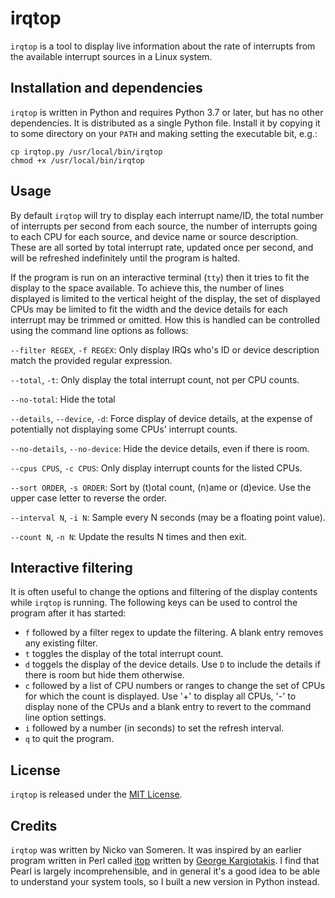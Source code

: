 # irqtop

`irqtop` is a tool to display live information about the rate of
interrupts from the available interrupt sources in a Linux system.


## Installation and dependencies

`irqtop` is written in Python and requires Python 3.7 or later, but
has no other dependencies. It is distributed as a single Python file.
Install it by copying it to some directory on your `PATH` and making
setting the executable bit, e.g.:
```shell
cp irqtop.py /usr/local/bin/irqtop
chmod +x /usr/local/bin/irqtop
```


## Usage

By default `irqtop` will try to display each interrupt name/ID, the total number of
interrupts per second from each source, the number of interrupts going to each
CPU for each source, and device name or source description. These are all sorted
by total interrupt rate, updated once per second, and will be refreshed
indefinitely until the program is halted.

If the program is run on an interactive terminal (`tty`) then it tries to fit
the display to the space available. To achieve this, the number of lines
displayed is limited to the vertical height of the display, the set of
displayed CPUs may be limited to fit the width and the device details for each
interrupt may be trimmed or omitted. How this is handled can be controlled
using the command line options as follows:

  `--filter REGEX`, `-f REGEX`: Only display IRQs who's ID or device description
  match the provided regular expression.

  `--total`, `-t`: Only display the total interrupt count, not per CPU counts.
  
  `--no-total`: Hide the total

  `--details`, `--device`, `-d`: Force display of device details, at the
expense of potentially not displaying some CPUs' interrupt counts.

  `--no-details`, `--no-device`: Hide the device details, even if there is room.

  `--cpus CPUS`, `-c CPUS`: Only display interrupt counts for the listed CPUs.
  
  `--sort ORDER`, `-s ORDER`: Sort by (t)otal count, (n)ame or (d)evice.
  Use the upper case letter to reverse the order.

  `--interval N`, `-i N`: Sample every N seconds (may be a floating point value).

  `--count N`, `-n N`: Update the results N times and then exit.

## Interactive filtering

It is often useful to change the options and filtering of the display contents
while `irqtop` is running. The following keys can be used to control the
program after it has started:
* `f` followed by a filter regex to update the filtering. A blank entry removes
any existing filter.
* `t` toggles the display of the total interrupt count.
* `d` toggels the display of the device details. Use `D` to include the details
if there is room but hide them otherwise.
* `c` followed by a list of CPU numbers or ranges to change the set of CPUs for
which the count is displayed. Use '+' to display all CPUs, '-' to display none 
of the CPUs and a blank entry to revert to the command line option settings.
* `i` followed by a number (in seconds) to set the refresh interval.
* `q` to quit the program.

## License

`irqtop` is released under the [MIT License](https://opensource.org/licenses/MIT).


## Credits

`irqtop` was written by Nicko van Someren. It was inspired by an earlier
program written in Perl called [itop](https://github.com/kargig/itop) written
by [George Kargiotakis](https://github.com/kargig). I find that Pearl is
largely incomprehensible, and in general it's a good idea to be able to
understand your system tools, so I built a new version in Python instead.



